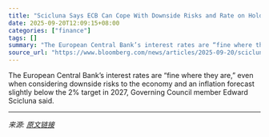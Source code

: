 ```yaml
---
title: "Scicluna Says ECB Can Cope With Downside Risks and Rate on Hold"
date: 2025-09-20T12:09:15+08:00
categories: ["finance"]
tags: []
summary: "The European Central Bank’s interest rates are “fine where they are,” even when considering downside risks to the economy and an inflation forecast slightly below the 2% target in 2027, Governing Coun"
source_url: "https://www.bloomberg.com/news/articles/2025-09-20/scicluna-says-ecb-can-cope-with-downside-risks-and-rate-on-hold"
---
```


The European Central Bank’s interest rates are “fine where they are,” even when considering downside risks to the economy and an inflation forecast slightly below the 2% target in 2027, Governing Council member Edward Scicluna said.

---

*来源: [原文链接](https://www.bloomberg.com/news/articles/2025-09-20/scicluna-says-ecb-can-cope-with-downside-risks-and-rate-on-hold)*
